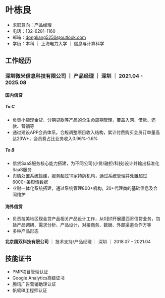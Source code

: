 # 叶栋良
- 求职意向：产品经理
- 电话：132-6281-1160  
- 邮箱：dongliang5250@outlook.com  
- 学历：本科 ｜ 上海电力大学 ｜ 信息与计算科学

## 工作经历

### **深圳微米信息科技有限公司** ｜ 产品经理 ｜ 深圳  ｜ 2021.04 - 2025.08  
#### 国内信贷
##### To C
- 负责小额现金贷、分期贷款等产品的全生命周期管理，覆盖入网、借款、还款、营销等
- 通过建设APP会员体系，合规调整项目收入结构，累计付费购买会员订单量高达23W+，会员费占比业务收入0.96%-1.6%

##### To B
- 信贷SaaS服务核心能力搭建，为不同公司(小贷/融担/科技)设计并输出标准化SaaS服务
- 舆情处置系统搭建，服务超过10家持牌机构，通过系统管理并处置超过6000+条舆情数据
- 业财一体化系统搭建，通过系统管理800+机构，20+代理商的基础信息及合同维护

#### 海外信贷
- 负责拉美地区现金贷产品相关产品设计工作，从0到1开展墨西哥信贷业务，包括产品调研、需求分析、产品设计，对接商务、数据、外部渠道合作方等
- 多种产品形态

**北京国双科技有限公司** ｜ 技术支持/产品经理 ｜ 深圳  ｜ 2018.07 - 2021.04  




## 技能证书
- PMP项目管理认证  
- Google Analytics高级证书  
- 腾讯广告营销助理认证  
- 帆软BI工程师认证  
